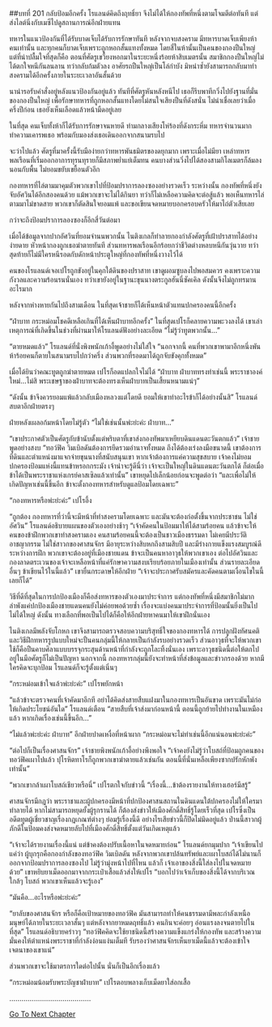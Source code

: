 ##บทที่ 201 กลับป้อมอีกครั้ง
โรแลนด์คิดถึงฤทธิ์ยา จึงไม่ได้ให้กองทัพที่หนึ่งตามโจมตีต่อทันที แต่ส่งไลต์นิ่งกับเมซีไปดูสถานการณ์อีกฝ่ายแทน


ทหารในแนวป้องกันที่ได้รับบาดเจ็บได้รับการรักษาทันที หลังจากจบสงคราม มีทหารบาดเจ็บเพียงห้าคนเท่านั้น และทุกคนก็บาดเจ็บเพราะถูกหอกสั้นแทงทั้งหมด โดยสี่ในห้านั้นเป็นคนของกองปืนใหญ่ แต่ที่น่าปลื้มใจที่สุดก็คือ ตอนที่ศัตรูเขวี้ยงหอกมาในระยะหนึ่งร้อยห้าสิบเมตรนั้น สมาชิกกองปืนใหญ่ไม่ได้ตกใจหนีกันลนลาน ทว่ากลับก้มตัวลง อาศัยรถปืนใหญ่เป็นโล่กำบัง มิหนำซ้ำยังสามารถกลับมาทำสงครามได้อีกครั้งภายในระยะเวลาอันสั้นด้วย


นาน่ารอรับคำสั่งอยู่หลังแนวป้องกันอยู่แล้ว ทันทีที่ศัตรูหันหลังหนีไป เธอก็รีบพาทีกวิ่งไปยังฐานที่มั่นของกองปืนใหญ่ เพื่อรักษาทหารที่ถูกหอกสั้นแทงโดยไม่สนใจเสียงปืนที่ดังสนั่น ไม่น่าเชื่อเลยว่าเมื่อครึ่งปีก่อน เธอยังเห็นเลือดแล้วหน้ามืดอยู่เลย


ในที่สุด คนเจ็บทั้งห้าก็ได้รับการรักษาจนหายดี ท่ามกลางเสียงโห่ร้องที่ดังกระหึ่ม ทหารจำนวนมากทำความเคารพเธอ พร้อมกับมองส่งเธอเดินออกจากสนามรบไป


จะว่าไปแล้ว ศัตรูที่มาครั้งนี้รับมือง่ายกว่าทหารพันธมิตรของดยุกมาก เพราะเมื่อไม่มียา เหล่าทหารพลเรือนที่เริ่มออกอาการทุรนทุรายก็มีสภาพย่ำแย่เต็มทน คนบางส่วนวิ่งไปได้สองสามกิโลเมตรก็ล้มลงนอนกับพื้น ไม่ยอมขยับเขยื้อนตัวอีก


กองทหารที่ไล่ตามมาคุมตัวพวกเขาไปที่ป้อมปราการลองซองอย่างรวดเร็ว ระหว่างนั้น กองทัพที่หนึ่งยังจับอัศวินได้อีกสองคนด้วย แม้พวกเขาจะไม่ได้กินยา ทว่าก็ไม่เหลือความคิดจะต่อสู้แล้ว พอเห็นทหารไล่ตามมาไม่ขาดสาย พวกเขาก็ตัดสินใจยอมแพ้ และขอเขียนจดหมายบอกครอบครัวให้มาไถ่ตัวเสียเลย


กว่าจะถึงป้อมปราการลองซองก็อีกสี่วันต่อมา


เมื่อได้ข้อมูลจากปากอัศวินที่ยอมจำนนพวกนั้น ไนติงเกลก็ทำลายกองกำลังศัตรูที่เฝ้าปราสาทได้อย่างง่ายดาย หัวหน้ากองถูกเธอฆ่าตายทันที ส่วนทหารพลเรือนอีกร้อยกว่าชีวิตต่างหลบหนีกันวุ่นวาย ทว่าสุดท้ายก็ไม่มีใครหนีรอดกับดักหน้าประตูใหญ่ที่กองทัพที่หนึ่งวางไว้ได้


คนของโรแลนด์เจอเปโรถูกขังอยู่ในคุกใต้ดินของปราสาท เขาดูผอมซูบลงไปพอสมควร คงเพราะความกังวลและความร้อนรนนั่นเอง ทว่าเขายังอยู่ในฐานะขุนนางตระกูลฮันนี่ซัคเคิล ดังนั้นจึงไม่ถูกทรมานอะไรมาก


หลังจากห่างหายกันไปถึงสามเดือน ในที่สุดเจ้าชายก็ได้เห็นหน้าตัวแทนปกครองคนนี้อีกครั้ง


“ฝ่าบาท กระหม่อมโชคดีเหลือเกินที่ได้เห็นฝ่าบาทอีกครั้ง” ในที่สุดเปโรก็คลายความพะวงลงได้ เขาเล่าเหตุการณ์ที่เกิดขึ้นในช่วงที่ผ่านมาให้โรแลนด์ฟังอย่างละเอียด “ไม่รู้ว่าทูตพวกนั้น...”


“ตายหมดแล้ว” โรแลนด์ที่นั่งพิงพนักเก้าอี้พูดอย่างไม่ใส่ใจ “นอกจากนี้ คนที่พวกเขาพามาอีกหนึ่งพันห้าร้อยคนก็ตายในสนามรบไปกว่าครึ่ง ส่วนพวกที่รอดมาได้ถูกจับขังคุกทั้งหมด”


เมื่อได้ยินว่าคณะทูตถูกฆ่าตายหมด เปโรก็อดแปลกใจไม่ได้ “ฝ่าบาท ฝ่าบาททรงทำเช่นนี้ พระราชาองค์ใหม่...ไม่สิ พระเชษฐาของฝ่าบาทจะต้องทรงเห็นฝ่าบาทเป็นเสี้ยนหนามแน่ๆ”


“ดังนั้น ข้าจึงควรยอมแพ้แล้วกลับเมืองหลวงแต่โดยดี ยอมให้เขาทำอะไรข้าก็ได้อย่างนั้นสิ” โรแลนด์สบตาอีกฝ่ายตรงๆ


ฝ่ายหลังเผลอก้มหน้าโดยไม่รู้ตัว “ไม่ใช่เช่นนั้นพ่ะย่ะค่ะ ฝ่าบาท...”


“เขาประกาศตัวเป็นศัตรูกับข้านับตั้งแต่พริบตาที่เขาส่งกองทัพมาเหยียบดินแดนตะวันตกแล้ว” เจ้าชายพูดอย่างสงบ “ทอว์ฟิค วิมเบิลดันต้องการยึดรวมอำนาจทั้งหมด ถึงได้ต้องเร่งลงมือขนาดนี้ เขาต้องการที่ดินและตำแหน่งมาแจกจ่ายขุนนางที่สนับสนุนเขา หากเจ้าต้องการแค่ความสุขสบาย เจ้าคงไม่ยอมปกครองป้อมแห่งนี้แทนข้าหรอกกระมัง เจ้าน่าจะรู้ดีนี่ว่า เจ้าจะเป็นใหญ่ในดินแดนตะวันตกได้ ก็ต่อเมื่อข้าได้เป็นพระราชาแห่งเกรย์คาสเซิลแล้วเท่านั้น” เขาหยุดไปเล็กน้อยก่อนจะพูดต่อว่า “และเพื่อไม่ให้เกิดปัญหาเช่นนี้ขึ้นอีก ข้าจะตั้งกองทหารสำหรับดูแลป้อมโดยเฉพาะ”


“กองทหารหรือพ่ะย่ะค่ะ” เปโรอึ้ง


“ถูกต้อง กองทหารที่ว่านี้จะมีหน้าที่ทำสงครามโดยเฉพาะ และมันจะต้องก่อตั้งขึ้นจากประชาชน ไม่ใช่อัศวิน” โรแลนด์อธิบายแผนของตัวเองอย่างช้าๆ “เจ้าคัดคนในป้อมมาให้ได้สามร้อยคน แล้วข้าจะให้คนของข้าฝึกพวกเขาทำสงครามเอง คนสามร้อยคนนี้จะต้องเป็นชาวเมืองธรรมดา ไม่เคยมีประวัติอาชญากรรม ไม่ใช่สาวกของศาสนจักร มีอายุระหว่างสิบหกถึงสามสิบปี และมีร่างกายแข็งแรงสมบูรณ์ดี ระหว่างการฝึก พวกเขาจะต้องอยู่ที่เมืองชายแดน ข้าจะเป็นคนหาอาวุธให้พวกเขาเอง ต่อไปอัศวินและกองลาดตระเวนของเจ้าจะเหลือหน้าที่แค่รักษาความสงบเรียบร้อยภายในเมืองเท่านั้น ส่วนรายละเอียดอื่นๆ ข้าเขียนไว้ในนี้แล้ว” เขายื่นกระดาษให้อีกฝ่าย “เจ้าจะประกาศรับสมัครและคัดคนตามเงื่อนไขในนี้เลยก็ได้”


วิธีที่ดีที่สุดในการปกป้องเมืองก็คือส่งทหารของตัวเองมาประจำการ แต่กองทัพที่หนึ่งมีสมาชิกไม่มาก ลำพังแค่ปกป้องเมืองชายแดนคนยังไม่ค่อยพอด้วยซ้ำ เรื่องจะแบ่งคนมาประจำการที่ป้อมนั้นยิ่งเป็นไปไม่ได้ใหญ่ ดังนั้น ทางเลือกที่พอเป็นไปได้ก็คือให้อีกฝ่ายหาคนมาให้เขาฝึกนั่นเอง


ไนติงเกลมีพลังจับโกหก เขาจึงสามารถตรวจสอบความบริสุทธิ์ใจของกองทหารได้ การปลูกฝังทัศนคติและวิธีฝึกทหารรูปแบบใหม่จะปั้นคนกลุ่มนี้ให้กลายเป็นกำลังรบอย่างรวดเร็ว ส่วนอาวุธที่จะให้พวกเขาใช้ก็คือปืนคาบศิลาแบบบรรจุกระสุนด้านหน้าที่กำลังจะถูกโละทิ้งนั่นเอง เพราะอาวุธชนิดนี้ต่อให้ตกไปอยู่ในมือศัตรูก็ไม่เป็นปัญหา นอกจากนี้ กองทหารกลุ่มนี้ยังจะทำหน้าที่ส่งข้อมูลและข่าวกรองด้วย หากมีใครคิดจะบุกป้อม โรแลนด์ก็จะรู้ตั้งแต่เนิ่นๆ


“กระหม่อมเข้าใจแล้วพ่ะย่ะค่ะ” เปโรพยักหน้า


“แล้วข้าจะตรวจคนที่เจ้าคัดมาอีกที อย่าได้คิดส่งสายสืบแฝงมาในกองทหารเป็นอันขาด เพราะมันไม่ก่อให้เกิดประโยชน์อันใด” โรแลนด์เตือน “สายสืบที่เจ้าส่งมาก่อนหน้านี้ ตอนนี้ถูกย้ายไปทำงานในเหมืองแล้ว หากเกิดเรื่องเช่นนี้ขึ้นอีก...”


“ไม่แล้วพ่ะย่ะค่ะ ฝ่าบาท” อีกฝ่ายปาดเหงื่อที่หน้าผาก “กระหม่อมจะไม่ทำเช่นนี้อีกแน่นอนพ่ะย่ะค่ะ”


“ต่อไปก็เป็นเรื่องศาสนจักร” เจ้าชายพิงพนักเก้าอี้อย่างพึงพอใจ “เจ้าคงยังไม่รู้ว่าโบสถ์ที่ป้อมถูกคนของทอว์ฟิคเผาไปแล้ว ปุโรหิตทาโรก็ถูกพวกเขาฆ่าตายแล้วเช่นกัน ตอนนี้ที่นั่นเหลือเพียงซากปรักหักพังเท่านั้น”


“พวกเขากล้าเผาโบสถ์เชียวหรือนี่” เปโรตกใจกับข่าวนี้ “เรื่องนี้...ข้าต้องรายงานให้ทางเฮอร์มีสรู้”


ศาสนจักรมีกฎว่า พระราชาและผู้ปกครองมีหน้าที่ปกป้องศาสนสถานในดินแดนใต้ปกครองไม่ให้ใครมาทำลายได้ หากไม่สามารถหยุดยั้งผู้รุกรานได้ ก็ต้องส่งข่าวให้เมืองศักดิ์สิทธิ์รู้โดยเร็วที่สุด เปโรซึ่งเป็นอดีตทูตผู้เชี่ยวชาญเรื่องกฎเกณฑ์ต่างๆ ย่อมรู้เรื่องนี้ดี อย่างไรเสียข่าวนี้ก็ปิดไม่มิดอยู่แล้ว ป่านนี้สาวกผู้ภักดีในป้อมคงส่งจดหมายลับไปที่เมืองศักดิ์สิทธิ์ตั้งแต่วันเกิดเหตุแล้ว


“เจ้าจะได้รายงานเรื่องนี้แน่ แต่ข้าคงต้องปรับเนื้อหาในจดหมายก่อน” โรแลนด์ยกมุมปาก “เจ้าเขียนไปแค่ว่า ผู้บุกรุกคือกองกำลังของทอว์ฟิค วิมเบิลดัน หลังจากพวกเขาปล้นทรัพย์และเผาโบสถ์ได้ไม่นานก็ออกจากป้อมปราการลองซองไป ไม่รู้ว่ามุ่งหน้าไปที่ไหน แล้วก็ เจ้าเอาของสิ่งนี้ใส่ลงไปในจดหมายด้วย” เขาหยิบยาเม็ดออกมาจากกระเป๋าเสื้อแล้วส่งให้เปโร “บอกไปว่าเจ้าเก็บของสิ่งนี้ได้จากบริเวณใกล้ๆ โบสถ์ พวกเขาเห็นแล้วจะรู้เอง”


“มันคือ...อะไรหรือพ่ะย่ะค่ะ”


“ยาลับของศาสนจักร หรือก็คือเป้าหมายของทอว์ฟิค มันสามารถทำให้คนธรรมดามีพละกำลังเหนือมนุษย์ได้ภายในระยะเวลาสั้นๆ แต่หลังจากยาหมดฤทธิ์แล้ว คนกินจะค่อยๆ อ่อนแรงลงจนตายไปในที่สุด” โรแลนด์อธิบายคร่าวๆ “ทอว์ฟิคคิดจะใช้ยาชนิดนี้สร้างความแข็งแกร่งให้กองทัพ และสร้างความมั่นคงให้ตำแหน่งพระราชาที่กำลังง่อนแง่นเต็มที รับรองว่าศาสนจักรเห็นยาเม็ดนี้แล้วจะต้องเข้าใจเจตนาของเขาแน่”


ส่วนพวกเขาจะใช้มาตรการใดต่อไปนั้น นั่นก็เป็นอีกเรื่องแล้ว


“กระหม่อมน้อมรับพระบัญชาฝ่าบาท” เปโรตอบพลางเก็บเม็ดยาใส่อกเสื้อ


........................................




[Go To Next Chapter]( ./114.md)